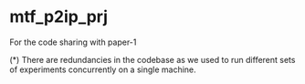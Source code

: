 # mtf_p2ip_prj
For the code sharing with paper-1

(*) There are redundancies in the codebase as we used to run different sets of experiments concurrently on a single machine.
